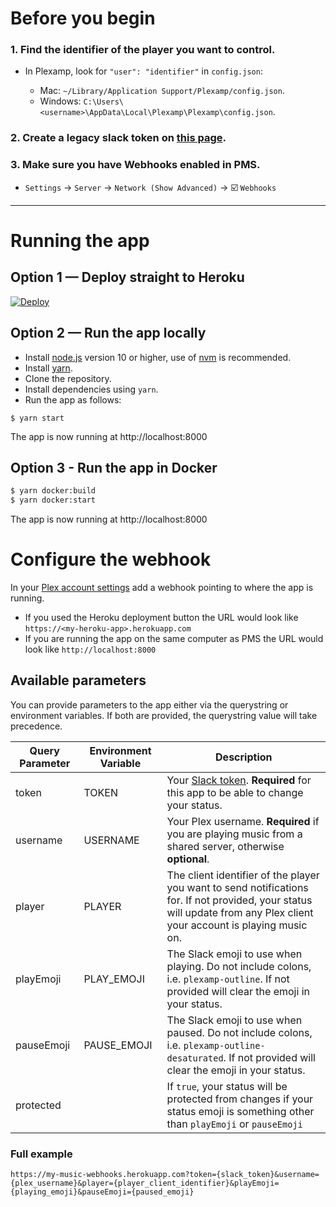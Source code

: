 # Before you begin

### 1. Find the identifier of the player you want to control.
- In Plexamp, look for `"user": "identifier"` in `config.json`:

   - Mac: `~/Library/Application Support/Plexamp/config.json`.
   - Windows: `C:\Users\<username>\AppData\Local\Plexamp\Plexamp\config.json`.

### 2. Create a legacy slack token on [this page](https://api.slack.com/custom-integrations/legacy-tokens).

### 3. Make sure you have Webhooks enabled in PMS.  
- `Settings` → `Server` → `Network (Show Advanced)` → ☑️ `Webhooks`

---

# Running the app

## Option 1 — Deploy straight to Heroku

[![Deploy](https://www.herokucdn.com/deploy/button.svg)](https://heroku.com/deploy)

## Option 2 — Run the app locally

- Install [node.js](https://nodejs.org/en/) version 10 or higher, use of [nvm](https://github.com/nvm-sh/nvm) is recommended.
- Install [yarn](https://yarnpkg.com/lang/en/docs/install/).
- Clone the repository.
- Install dependencies using `yarn`.
- Run the app as follows:
```
$ yarn start
```

The app is now running at http://localhost:8000

## Option 3 - Run the app in Docker

```bash
$ yarn docker:build
$ yarn docker:start
```

The app is now running at http://localhost:8000


# Configure the webhook

In your [Plex account settings](https://app.plex.tv/desktop#!/account/webhooks) add a webhook pointing to where the app is running.

- If you used the Heroku deployment button the URL would look like `https://<my-heroku-app>.herokuapp.com`
- If you are running the app on the same computer as PMS the URL would look like `http://localhost:8000`

## Available parameters

You can provide parameters to the app either via the querystring or environment variables. If both are provided, the querystring value will take precedence.

| Query Parameter | Environment Variable | Description
| --- | --- | --- |
| token | TOKEN | Your [Slack token](https://api.slack.com/custom-integrations/legacy-tokens). **Required** for this app to be able to change your status. |
| username | USERNAME | Your Plex username. **Required** if you are playing music from a shared server, otherwise **optional**. |
| player | PLAYER | The client identifier of the player you want to send notifications for. If not provided, your status will update from any Plex client your account is playing music on. |
| playEmoji | PLAY_EMOJI | The Slack emoji to use when playing. Do not include colons, i.e. `plexamp-outline`. If not provided will clear the emoji in your status.  |
| pauseEmoji | PAUSE_EMOJI | The Slack emoji to use when paused. Do not include colons, i.e. `plexamp-outline-desaturated`. If not provided will clear the emoji in your status. |
| protected | | If `true`, your status will be protected from changes if your status emoji is something other than `playEmoji` or `pauseEmoji` |

### Full example 

```
https://my-music-webhooks.herokuapp.com?token={slack_token}&username={plex_username}&player={player_client_identifier}&playEmoji={playing_emoji}&pauseEmoji={paused_emoji}
```
